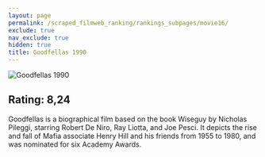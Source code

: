```yaml
---
layout: page
permalink: /scraped_filmweb_ranking/rankings_subpages/movie16/
exclude: true
nav_exclude: true
hidden: true
title: Goodfellas 1990
---
```


![Goodfellas 1990](https://fwcdn.pl/fpo/10/33/1033/6941458_1.7.webp)
    
## Rating: 8,24


Goodfellas is a biographical film based on the book Wiseguy by Nicholas Pileggi, starring Robert De Niro, Ray Liotta, and Joe Pesci. It depicts the rise and fall of Mafia associate Henry Hill and his friends from 1955 to 1980, and was nominated for six Academy Awards.